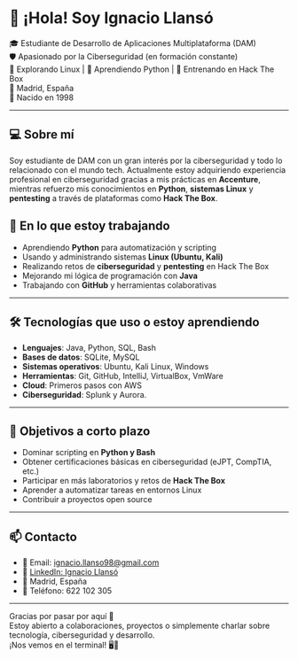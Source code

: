 # 👋 ¡Hola! Soy Ignacio Llansó

🎓 Estudiante de Desarrollo de Aplicaciones Multiplataforma (DAM)  
🛡️ Apasionado por la Ciberseguridad (en formación constante)  
🐧 Explorando Linux | 🐍 Aprendiendo Python | 🧠 Entrenando en Hack The Box  
📍 Madrid, España  
📅 Nacido en 1998  

---

## 💻 Sobre mí

Soy estudiante de DAM con un gran interés por la ciberseguridad y todo lo relacionado con el mundo tech. Actualmente estoy adquiriendo experiencia profesional en ciberseguridad gracias a mis prácticas en **Accenture**, mientras refuerzo mis conocimientos en **Python**, **sistemas Linux** y **pentesting** a través de plataformas como **Hack The Box**.


## 🧠 En lo que estoy trabajando

- Aprendiendo **Python** para automatización y scripting
- Usando y administrando sistemas **Linux (Ubuntu, Kali)**
- Realizando retos de **ciberseguridad** y **pentesting** en Hack The Box
- Mejorando mi lógica de programación con **Java**
- Trabajando con **GitHub** y herramientas colaborativas

---

## 🛠️ Tecnologías que uso o estoy aprendiendo

- **Lenguajes**: Java, Python, SQL, Bash
- **Bases de datos**: SQLite, MySQL
- **Sistemas operativos**: Ubuntu, Kali Linux, Windows
- **Herramientas**: Git, GitHub, IntelliJ, VirtualBox, VmWare
- **Cloud**: Primeros pasos con AWS
- **Ciberseguridad**: Splunk y Aurora.

---

## 🎯 Objetivos a corto plazo

- Dominar scripting en **Python y Bash**
- Obtener certificaciones básicas en ciberseguridad (eJPT, CompTIA, etc.)
- Participar en más laboratorios y retos de **Hack The Box**
- Aprender a automatizar tareas en entornos Linux
- Contribuir a proyectos open source

---

## 📫 Contacto

- 📧 Email: ignacio.llanso98@gmail.com  
- 🔗 [LinkedIn: Ignacio Llansó](https://www.linkedin.com/in/ignacio-llans%C3%B3-gonzalez-anleo-672a43228/)  
- 📍 Madrid, España  
- 📱 Teléfono: 622 102 305 

---

Gracias por pasar por aquí 🙌  
Estoy abierto a colaboraciones, proyectos o simplemente charlar sobre tecnología, ciberseguridad y desarrollo.  
¡Nos vemos en el terminal! 🖥️🐚
